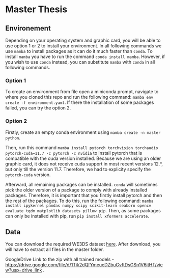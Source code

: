 # Master Thesis

## Environement
Depending on your operating system and graphic card, you will be able to use option 1 or 2 to install your environment. In all following commands we use ```mamba``` to install packages as it can do it much faster than ```conda```. To install ```mamba``` you have to run the command ```conda install mamba```. However, if you wish to use ```conda``` instead, you can substitute ```mamba``` with ```conda``` in all following commands.

### Option 1
To create an environment from file open a miniconda prompt, navigate to where you cloned this repo and run the following command: ```mamba env create -f environment.yaml```.
If there the installation of some packages failed, you can try the option 2.

### Option 2
Firstly, create an empty conda environment using ```mamba create -n master python```.

Then, run this command ```mamba install pytorch torchvision torchaudio pytorch-cuda=11.7 -c pytorch -c nvidia``` to install pytorch that is compatible with the cuda version installed. Because we are using an older graphic card, it does not receive cuda support in most recent versions 12.*, but only till the version 11.7. Therefore, we had to explicity specify the ```pytorch-cuda``` version.

Afterward, all remaining packages can be installed. ```conda``` will sometimes pick the older version of a package to comply with already installed packages. Therefore, it is important that you firstly install pytorch and then the rest of the packages. To do this, run the following command: ```mamba install ipykernel pandas numpy scipy scikit-learn seaborn opencv evaluate tqdm matplotlib datasets pillow pip```. Then, as some packages can only be installed with pip, run ```pip install xformers accelerate```.

## Data
You can download the required WE3DS dataset [here](https://zenodo.org/record/7457983). After download, you will have to extract all files in the master folder.


GoogleDrive Link to the zip with all trained models - https://drive.google.com/file/d/1Tik2dQfYmeueDZbuGvftDsGSn1V6itHT/view?usp=drive_link .